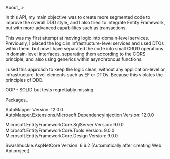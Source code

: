 About_   >

In this API, my main objective was to create more segmented code to improve the overall DDD style,
and I also tried to integrate Entity Framework, 
but with more advanced capabilities such as transactions.

This was my first attempt at moving logic into domain-level services. Previously,
I placed the logic in infrastructure-level services and used DTOs within them,
but now I have separated the code into small CRUD operations in domain-level interfaces, 
separating them according to the CQRS principle, and also using generics within asynchronous functions.

I used this approach to keep the logic clean, 
without any application-level or infrastructure-level elements such as EF or DTOs. 
Because this violates the principles of DDD.

OOP - SOLID
but tests regrettably missing.


Packages_

AutoMapper Version: 12.0.0
AutoMapper.Extensions.Microsoft.DependencyInjection Version: 12.0.0

Microsoft.EntityFrameworkCore.SqlServer Version: 9.0.0 
Microsoft.EntityFrameworkCore.Tools Version: 9.0.0
Microsoft.EntityFrameworkCore.Design Version: 9.0.0

Swashbuckle.AspNetCore Version: 6.6.2 (Automatically after creating Web Api project)
